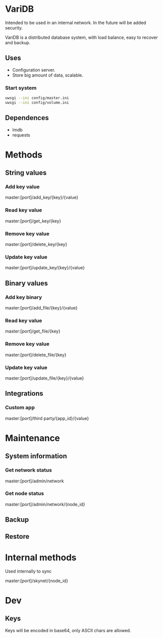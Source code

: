 # VariDB

Intended to be used in an internal network. In the future will be added security.

VariDB is a distributed database system, with load balance, easy to recover and backup.

## Uses

* Configuration server.
* Store big amount of data, scalable.

### Start system

```sh
uwsgi --ini config/master.ini
uwsgi --ini config/volume.ini
```

## Dependences

* lmdb
* requests

# Methods

## String values

### Add key value
master:[port]/add_key/{key}/{value}

### Read key value
master:[port]/get_key/{key}

### Remove key value
master:[port]/delete_key/{key}

### Update key value
master:[port]/update_key/{key}/{value}

## Binary values

### Add key binary
master:[port]/add_file/{key}/{value}

### Read key value
master:[port]/get_file/{key}

### Remove key value
master:[port]/delete_file/{key}

### Update key value
master:[port]/update_file/{key}/{value}

## Integrations

### Custom app
master:[port]/third party/{app_id}/{value}

# Maintenance

## System information

### Get network status
master:[port]/admin/network

### Get node status
master:[port]/admin/network/{node_id}

## Backup

## Restore

# Internal methods

Used internally to sync

master:[port]/skynet/{node_id}

# Dev

## Keys

Keys will be encoded in base64, only ASCII chars are allowed.